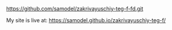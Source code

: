 https://github.com/samodel/zakrivayuschiy-teg-f-fd.git

My site is live at:
https://samodel.github.io/zakrivayuschiy-teg-f/
